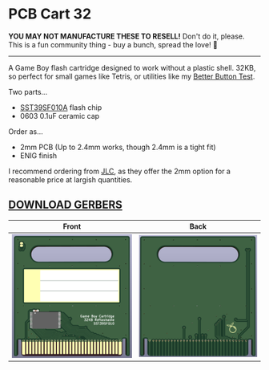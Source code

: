 # PCB Cart 32


**YOU MAY NOT MANUFACTURE THESE TO RESELL!** Don't do it, please. This is a fun community thing - buy a bunch, spread the love! 🧡

---

A Game Boy flash cartridge designed to work without a plastic shell. 32KB, so perfect for small games like Tetris, or utilities like my [Better Button Test](https://github.com/orangeglo/better-button-test).

Two parts...
- [SST39SF010A](https://www.digikey.com/en/products/detail/microchip-technology/SST39SF010A-70-4C-WHE/2297827) flash chip
- 0603 0.1uF ceramic cap

Order as...
- 2mm PCB (Up to 2.4mm works, though 2.4mm is a tight fit)
- ENIG finish

I recommend ordering from [JLC](https://jlcpcb.com), as they offer the 2mm option for a reasonable price at largish quantities.

## [DOWNLOAD GERBERS](https://github.com/orangeglo/pcb-cart-32/releases/latest)


Front                      |  Back
:-----------------------------------------:|:-------------------------:
![pcb-cart-32-front](pcb-cart-32-front.png)| ![pcb-cart-32-back](pcb-cart-32-back.png)
